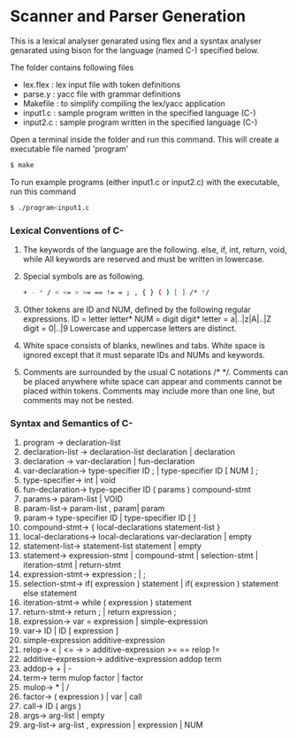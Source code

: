 # Scanner and Parser Generation

This is a lexical analyser genarated using flex and a sysntax analyser genarated using bison for the language (named C-) specified below.
  
The folder contains following files

  - lex.flex : lex input file with token definitions
  - parse.y : yacc file with grammar definitions
  - Makefile : to simplify compiling the lex/yacc application
  - input1.c : sample program written in the specified language (C-)
  - input2.c : sample program written in the specified language (C-)

Open a terminal inside the folder and run this command. This will create a executable file named 'program'

```sh
$ make
```

To run example programs (either input1.c or input2.c) with the executable, run this command

```sh
$ ./program<input1.c
```

### Lexical Conventions of C-
1. The keywords of the language are the following.
else, if, int, return, void, while
All keywords are reserved and must be written in lowercase.

2. Special symbols are as following.
    ```sh
    + - * / < <= > >= == != = ; , { } ( ) [ ] /* */
    ```
3. Other tokens are ID and NUM, defined by the following regular expressions.
ID = letter letter*
NUM = digit digit*
letter = a|..|z|A|..|Z
digit = 0|..|9
Lowercase and uppercase letters are distinct.

4. White space consists of blanks, newlines and tabs. White space is ignored except that it must separate IDs and NUMs and keywords.

5. Comments are surrounded by the usual C notations /* */. Comments can be placed anywhere white space can appear and comments cannot be placed within tokens.
Comments may include more than one line, but comments may not be nested.

### Syntax and Semantics of C-
1. program -> declaration-list
2. declaration-list -> declaration-list declaration | declaration
3. declaration -> var-declaration | fun-declaration
4. var-declaration-> type-specifier ID ; | type-specifier ID [ NUM ] ;
5. type-specifier-> int | void
6. fun-declaration-> type-specifier ID ( params ) compound-stmt
7. params-> param-list | VOID
8. param-list-> param-list , param| param
9. param-> type-specifier ID | type-specifier ID [ ]
10. compound-stmt-> { local-declarations statement-list }
11. local-declarations-> local-declarations var-declaration | empty
12. statement-list-> statement-list statement | empty
13. statement-> expression-stmt | compound-stmt | selection-stmt | iteration-stmt | return-stmt
14. expression-stmt-> expression ; | ;
15. selection-stmt-> if( expression ) statement | if( expression ) statement else
statement
16. iteration-stmt-> while ( expression ) statement
17. return-stmt-> return ; | return expression ;
18. expression-> var = expression | simple-expression
19. var-> ID | ID [ expression ]
20. simple-expression additive-expression
21. relop-> < | <= -> > additive-expression >= == relop !=
22. additive-expression-> additive-expression addop term
23. addop-> + | -
24. term-> term mulop factor | factor
25. mulop-> * | /
26. factor-> ( expression ) | var | call
27. call-> ID ( args )
28. args-> arg-list | empty
29. arg-list-> arg-list , expression | expression | NUM

